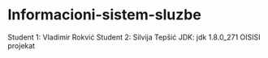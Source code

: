# Informacioni-sistem-sluzbe
Student 1: Vladimir Rokvić
Student 2: Silvija Tepšić
JDK: jdk 1.8.0_271
OISISI projekat
